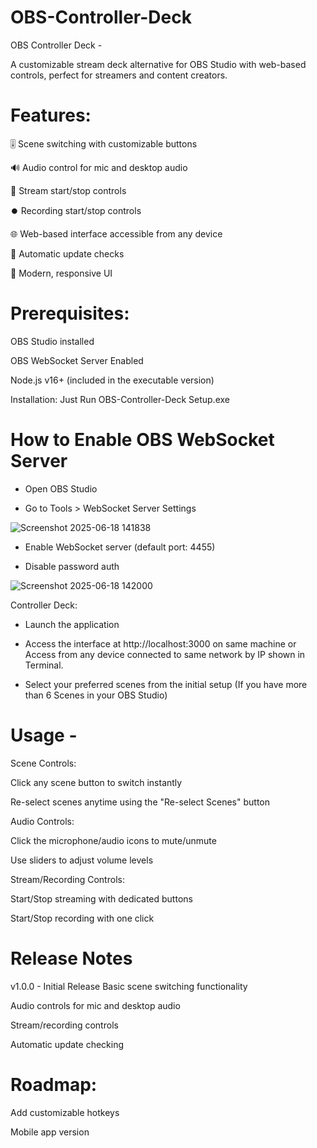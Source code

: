 # OBS-Controller-Deck

OBS Controller Deck -

A customizable stream deck alternative for OBS Studio with web-based controls, perfect for streamers and content creators.

# Features:

🎚️ Scene switching with customizable buttons

🔊 Audio control for mic and desktop audio

🔴 Stream start/stop controls

⏺️ Recording start/stop controls

🌐 Web-based interface accessible from any device

🔄 Automatic update checks

🎨 Modern, responsive UI

# Prerequisites:

OBS Studio installed

OBS WebSocket Server Enabled

Node.js v16+ (included in the executable version)

Installation:
Just Run OBS-Controller-Deck Setup.exe


# How to Enable OBS WebSocket Server

- Open OBS Studio

- Go to Tools > WebSocket Server Settings

![Screenshot 2025-06-18 141838](https://github.com/user-attachments/assets/aa07b2d1-85b6-4d34-8161-79719075aebf)

- Enable WebSocket server (default port: 4455)

- Disable password auth

![Screenshot 2025-06-18 142000](https://github.com/user-attachments/assets/fac9197e-958a-4e27-96f1-02d818b03058)

Controller Deck:

- Launch the application

- Access the interface at http://localhost:3000 on same machine or Access from any device connected to same network by IP shown in Terminal.

- Select your preferred scenes from the initial setup (If you have more than 6 Scenes in your OBS Studio)

# Usage -

Scene Controls:

Click any scene button to switch instantly

Re-select scenes anytime using the "Re-select Scenes" button

Audio Controls:

Click the microphone/audio icons to mute/unmute

Use sliders to adjust volume levels

Stream/Recording Controls:

Start/Stop streaming with dedicated buttons

Start/Stop recording with one click


# Release Notes

v1.0.0 - Initial Release
Basic scene switching functionality

Audio controls for mic and desktop audio

Stream/recording controls

Automatic update checking

# Roadmap:

Add customizable hotkeys

Mobile app version
